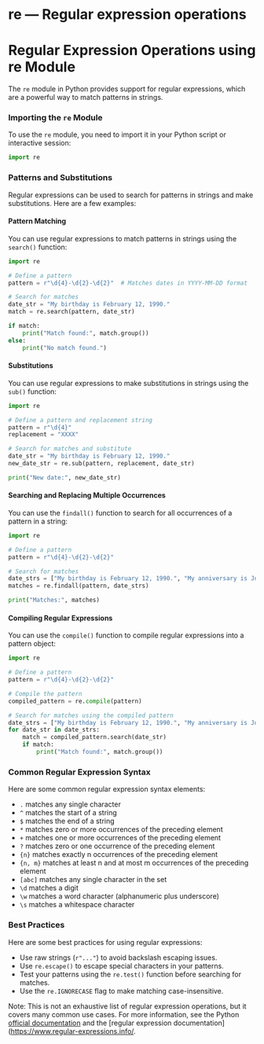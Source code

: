 # re — Regular expression operations

**Regular Expression Operations using re Module**
=====================================================

The `re` module in Python provides support for regular expressions, which are a powerful way to match patterns in strings.

### Importing the `re` Module

To use the `re` module, you need to import it in your Python script or interactive session:
```python
import re
```

### Patterns and Substitutions

Regular expressions can be used to search for patterns in strings and make substitutions. Here are a few examples:

#### Pattern Matching

You can use regular expressions to match patterns in strings using the `search()` function:
```python
import re

# Define a pattern
pattern = r"\d{4}-\d{2}-\d{2}"  # Matches dates in YYYY-MM-DD format

# Search for matches
date_str = "My birthday is February 12, 1990."
match = re.search(pattern, date_str)

if match:
    print("Match found:", match.group())
else:
    print("No match found.")
```

#### Substitutions

You can use regular expressions to make substitutions in strings using the `sub()` function:
```python
import re

# Define a pattern and replacement string
pattern = r"\d{4}"
replacement = "XXXX"

# Search for matches and substitute
date_str = "My birthday is February 12, 1990."
new_date_str = re.sub(pattern, replacement, date_str)

print("New date:", new_date_str)
```

#### Searching and Replacing Multiple Occurrences

You can use the `findall()` function to search for all occurrences of a pattern in a string:
```python
import re

# Define a pattern
pattern = r"\d{4}-\d{2}-\d{2}"

# Search for matches
date_strs = ["My birthday is February 12, 1990.", "My anniversary is June 20, 2001."]
matches = re.findall(pattern, date_strs)

print("Matches:", matches)
```

#### Compiling Regular Expressions

You can use the `compile()` function to compile regular expressions into a pattern object:
```python
import re

# Define a pattern
pattern = r"\d{4}-\d{2}-\d{2}"

# Compile the pattern
compiled_pattern = re.compile(pattern)

# Search for matches using the compiled pattern
date_strs = ["My birthday is February 12, 1990.", "My anniversary is June 20, 2001."]
for date_str in date_strs:
    match = compiled_pattern.search(date_str)
    if match:
        print("Match found:", match.group())
```

### Common Regular Expression Syntax

Here are some common regular expression syntax elements:

* `.` matches any single character
* `^` matches the start of a string
* `$` matches the end of a string
* `*` matches zero or more occurrences of the preceding element
* `+` matches one or more occurrences of the preceding element
* `?` matches zero or one occurrence of the preceding element
* `{n}` matches exactly n occurrences of the preceding element
* `{n, m}` matches at least n and at most m occurrences of the preceding element
* `[abc]` matches any single character in the set
* `\d` matches a digit
* `\w` matches a word character (alphanumeric plus underscore)
* `\s` matches a whitespace character

### Best Practices

Here are some best practices for using regular expressions:

* Use raw strings (`r"..."`) to avoid backslash escaping issues.
* Use `re.escape()` to escape special characters in your patterns.
* Test your patterns using the `re.test()` function before searching for matches.
* Use the `re.IGNORECASE` flag to make matching case-insensitive.

Note: This is not an exhaustive list of regular expression operations, but it covers many common use cases. For more information, see the Python [official documentation](https://docs.python.org/3/library/re.html) and the [regular expression documentation](https://www.regular-expressions.info/.
